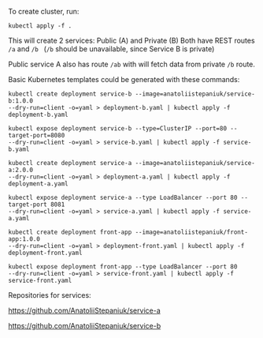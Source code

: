 To create cluster, run:

`kubectl apply -f .`

This will create 2 services: Public (A) and Private (B)
Both have REST routes `/a` and `/b `
(`/b` should be unavailable, since Service B is private)

Public service A also has route `/ab` with will fetch data from private `/b` route.


Basic Kubernetes templates could be generated with these commands:
 
```
kubectl create deployment service-b --image=anatoliistepaniuk/service-b:1.0.0
--dry-run=client -o=yaml > deployment-b.yaml | kubectl apply -f deployment-b.yaml

kubectl expose deployment service-b --type=ClusterIP --port=80 --target-port=8080
--dry-run=client -o=yaml > service-b.yaml | kubectl apply -f service-b.yaml

kubectl create deployment service-a --image=anatoliistepaniuk/service-a:2.0.0
--dry-run=client -o=yaml > deployment-a.yaml | kubectl apply -f deployment-a.yaml

kubectl expose deployment service-a --type LoadBalancer --port 80 --target-port 8081
--dry-run=client -o=yaml > service-a.yaml | kubectl apply -f service-a.yaml

kubectl create deployment front-app --image=anatoliistepaniuk/front-app:1.0.0 
--dry-run=client -o=yaml > deployment-front.yaml | kubectl apply -f deployment-front.yaml

kubectl expose deployment front-app --type LoadBalancer --port 80 
--dry-run=client -o=yaml > service-front.yaml | kubectl apply -f service-front.yaml
```

Repositories for services:

https://github.com/AnatoliiStepaniuk/service-a

https://github.com/AnatoliiStepaniuk/service-b

